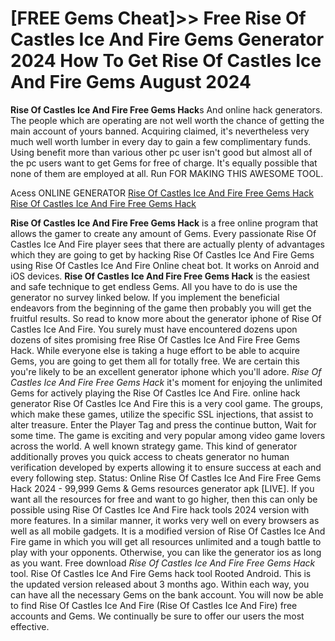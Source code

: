 # [FREE Gems Cheat]>> Free Rise Of Castles Ice And Fire Gems Generator 2024 How To Get Rise Of Castles Ice And Fire Gems August 2024

**Rise Of Castles Ice And Fire Free Gems Hack**s And online hack generators. The people which are operating are not well worth the chance of getting the main account of yours banned. Acquiring claimed, it's nevertheless very much well worth lumber in every day to gain a few complimentary funds. Using benefit more than various other pc user isn't good but almost all of the pc users want to get Gems for free of charge. It's equally possible that none of them are employed at all. Run FOR MAKING THIS AWESOME TOOL.

Acess ONLINE GENERATOR
[Rise Of Castles Ice And Fire Free Gems Hack](http://topdld.online/j87swr4)
[Rise Of Castles Ice And Fire Free Gems Hack](http://topdld.online/j87swr4)

**Rise Of Castles Ice And Fire Free Gems Hack** is a free online program that allows the gamer to create any amount of Gems. Every passionate Rise Of Castles Ice And Fire player sees that there are actually plenty of advantages which they are going to get by hacking Rise Of Castles Ice And Fire Gems using Rise Of Castles Ice And Fire Online cheat bot. It works on Anroid and iOS devices. 
**Rise Of Castles Ice And Fire Free Gems Hack** is the easiest and safe technique to get endless Gems. All you have to do is use the generator no survey linked below. If you implement the beneficial endeavors from the beginning of the game then probably you will get the fruitful results. So read to know more about the generator iphone of Rise Of Castles Ice And Fire.
You surely must have encountered dozens upon dozens of sites promising free Rise Of Castles Ice And Fire Free Gems Hack. While everyone else is taking a huge effort to be able to acquire Gems, you are going to get them all for totally free. We are certain this you're likely to be an excellent generator iphone which you'll adore.
*Rise Of Castles Ice And Fire Free Gems Hack* it's moment for enjoying the unlimited Gems for actively playing the Rise Of Castles Ice And Fire. online hack generator Rise Of Castles Ice And Fire this is a very cool game. The groups, which make these games, utilize the specific SSL injections, that assist to alter treasure. Enter the Player Tag and press the continue button, Wait for some time. The game is exciting and very popular among video game lovers across the world. A well known strategy game. This kind of generator additionally proves you quick access to cheats generator no human verification developed by experts allowing it to ensure success at each and every following step. 
Status: Online Rise Of Castles Ice And Fire Free Gems Hack 2024 - 99,999 Gems & Gems resources generator apk [LIVE]. If you want all the resources for free and want to go higher, then this can only be possible using Rise Of Castles Ice And Fire hack tools 2024 version with more features. In a similar manner, it works very well on every browsers as well as all mobile gadgets. It is a modified version of Rise Of Castles Ice And Fire game in which you will get all resources unlimited and a tough battle to play with your opponents. Otherwise, you can like the generator ios as long as you want.
Free download *Rise Of Castles Ice And Fire Free Gems Hack* tool. Rise Of Castles Ice And Fire Gems hack tool Rooted Android. This is the updated version released about 3 months ago. Within each way, you can have all the necessary Gems on the bank account. You will now be able to find Rise Of Castles Ice And Fire (Rise Of Castles Ice And Fire) free accounts and Gems. We continually be sure to offer our users the most effective.